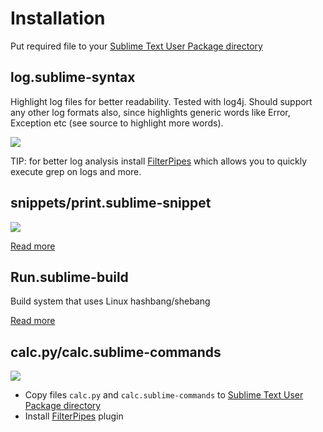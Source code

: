 # Installation

Put required file to your [Sublime Text User Package directory](http://docs.sublimetext.info/en/sublime-text-3/basic_concepts.html#the-packages-directory)

## log.sublime-syntax

Highlight log files for better readability. Tested with log4j. Should support any other log formats also, since highlights generic words like Error, Exception etc (see source to highlight more words).

<img src="http://developer.run/pic/log_sublime_syntax.png"/>

TIP: for better log analysis install [FilterPipes](https://packagecontrol.io/packages/FilterPipes) which allows you to quickly execute grep on logs and more.

## snippets/print.sublime-snippet

<img src="http://developer.run/pic/python-snippet.gif"/>

[Read more](http://developer.run/21)

## Run.sublime-build

Build system that uses Linux hashbang/shebang

[Read more](http://developer.run/21)

## calc.py/calc.sublime-commands

<img src="http://developer.run/pic/sublime-calculator.gif"/>

* Copy files `calc.py` and `calc.sublime-commands` to [Sublime Text User Package directory](http://docs.sublimetext.info/en/sublime-text-3/basic_concepts.html#the-packages-directory)
* Install [FilterPipes](https://packagecontrol.io/packages/FilterPipes) plugin

